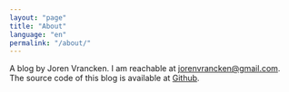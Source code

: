 ```yaml
---
layout: "page"
title: "About"
language: "en"
permalink: "/about/"
---
```


A blog by Joren Vrancken. I am reachable at [jorenvrancken@gmail.com](mailto:jorenvrancken@gmail.com). The source code of this blog is available at [Github](https://github.com/joren485/blog).
